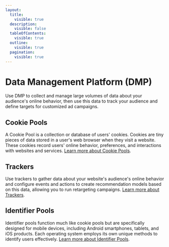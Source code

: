 ```yaml
---
layout:
  title:
    visible: true
  description:
    visible: false
  tableOfContents:
    visible: true
  outline:
    visible: true
  pagination:
    visible: true
---
```


# Data Management Platform (DMP)

Use DMP to collect and manage large volumes of data about your audience's online behavior, then use this data to track your audience and define targets for customized ad campaigns.

## Cookie Pools

A Cookie Pool is a collection or database of users' cookies. Cookies are tiny pieces of data stored in a user's web browser when they visit a website. These cookies record users' online behavior, preferences, and interactions with websites and services. [Learn more about Cookie Pools](cookie-pools.md).

## Trackers

Use trackers to gather data about your website's audience's online behavior and configure events and actions to create recommendation models based on this data, allowing you to run retargeting campaigns. [Learn more about Trackers](trackers.md).

## Identifier Pools

Identifier pools function much like cookie pools but are specifically designed for mobile devices, including Android smartphones, tablets, and iOS products. Each operating system employs its own unique methods to identify users effectively. [Learn more about Identifier Pools](identifier-pools.md).
